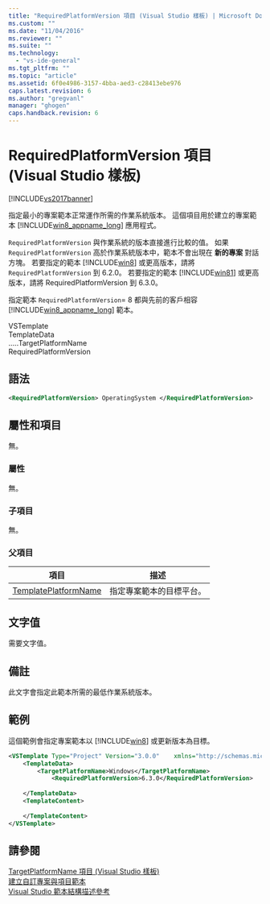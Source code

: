 ```yaml
---
title: "RequiredPlatformVersion 項目 (Visual Studio 樣板) | Microsoft Docs"
ms.custom: ""
ms.date: "11/04/2016"
ms.reviewer: ""
ms.suite: ""
ms.technology: 
  - "vs-ide-general"
ms.tgt_pltfrm: ""
ms.topic: "article"
ms.assetid: 6f0e4986-3157-4bba-aed3-c28413ebe976
caps.latest.revision: 6
ms.author: "gregvanl"
manager: "ghogen"
caps.handback.revision: 6
---
```

# RequiredPlatformVersion 項目 (Visual Studio 樣板)
[!INCLUDE[vs2017banner](../code-quality/includes/vs2017banner.md)]

指定最小的專案範本正常運作所需的作業系統版本。 這個項目用於建立的專案範本 [!INCLUDE[win8_appname_long](../debugger/includes/win8_appname_long_md.md)] 應用程式。  
  
 `RequiredPlatformVersion` 與作業系統的版本直接進行比較的值。 如果 `RequiredPlatformVersion` 高於作業系統版本中，範本不會出現在 **新的專案** 對話方塊。 若要指定的範本 [!INCLUDE[win8](../debugger/includes/win8_md.md)] 或更高版本，請將 `RequiredPlatformVersion` 到 6.2.0。 若要指定的範本 [!INCLUDE[win81](../debugger/includes/win81_md.md)] 或更高版本，請將 RequiredPlatformVersion 到 6.3.0。  
  
 指定範本 `RequiredPlatformVersion`\= 8 都與先前的客戶相容 [!INCLUDE[win8_appname_long](../debugger/includes/win8_appname_long_md.md)] 範本。  
  
 VSTemplate  
TemplateData  
…..TargetPlatformName  
RequiredPlatformVersion  
  
## 語法  
  
```xml  
<RequiredPlatformVersion> OperatingSystem </RequiredPlatformVersion>  
```  
  
## 屬性和項目  
 無。  
  
### 屬性  
 無。  
  
### 子項目  
 無。  
  
### 父項目  
  
|項目|描述|  
|--------|--------|  
|[TemplatePlatformName](../extensibility/templatedata-element-visual-studio-templates.md)|指定專案範本的目標平台。|  
  
## 文字值  
 需要文字值。  
  
## 備註  
 此文字會指定此範本所需的最低作業系統版本。  
  
## 範例  
 這個範例會指定專案範本以 [!INCLUDE[win8](../debugger/includes/win8_md.md)] 或更新版本為目標。  
  
```xml  
<VSTemplate Type="Project" Version="3.0.0"    xmlns="http://schemas.microsoft.com/developer/vstemplate/2005">  
    <TemplateData>  
        <TargetPlatformName>Windows</TargetPlatformName>  
            <RequiredPlatformVersion>6.3.0</RequiredPlatformVersion>  
  
    </TemplateData>  
    <TemplateContent>  
  
    </TemplateContent>  
</VSTemplate>  
```  
  
## 請參閱  
 [TargetPlatformName 項目 \(Visual Studio 樣板\)](../extensibility/targetplatformname-element-visual-studio-templates.md)   
 [建立自訂專案與項目範本](../ide/creating-project-and-item-templates.md)   
 [Visual Studio 範本結構描述參考](../extensibility/visual-studio-template-schema-reference.md)